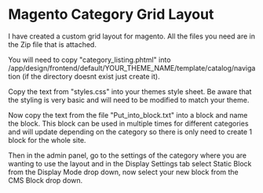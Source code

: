 <h1>Magento Category Grid Layout</h1>
<p>
I have created a custom grid layout for magento. All the files you need are in the Zip file that is attached.</p>
<p>
You will need to copy "category_listing.phtml" into /app/design/frontend/default/YOUR_THEME_NAME/template/catalog/navigation (if the directory doesnt exist just create it).</p><p>
Copy the text from "styles.css" into your themes style sheet. Be aware that the styling is very basic and will need to be modified to match your theme.</p><p>
Now copy the text from the file "Put_into_block.txt" into a block and name the block. This block can be used in multiple times for different categories and will update depending on the category so there is only need to create 1 block for the whole site.</p><p>
Then in the admin panel, go to the settings of the category where you are wanting to use the layout and in the Display Settings tab select Static Block from the Display Mode drop down, now select your new block from the CMS Block drop down.</p>